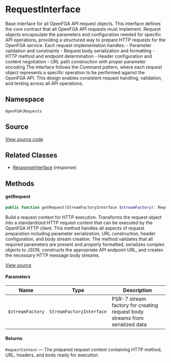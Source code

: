 # RequestInterface

Base interface for all OpenFGA API request objects. This interface defines the core contract that all OpenFGA API requests must implement. Request objects encapsulate the parameters and configuration needed for specific API operations, providing a structured way to prepare HTTP requests for the OpenFGA service. Each request implementation handles: - Parameter validation and constraints - Request body serialization and formatting - HTTP method and endpoint determination - Header configuration and content negotiation - URL path construction with proper parameter encoding The interface follows the Command pattern, where each request object represents a specific operation to be performed against the OpenFGA API. This design enables consistent request handling, validation, and testing across all API operations.

## Namespace
`OpenFGA\Requests`

## Source
[View source code](https://github.com/evansims/openfga-php/blob/main/src/Requests/RequestInterface.php)


## Related Classes
* [ResponseInterface](Responses/ResponseInterface.md) (response)



## Methods

                        
#### getRequest


```php
public function getRequest(StreamFactoryInterface $streamFactory): RequestContext
```

Build a request context for HTTP execution. Transforms the request object into a standardized HTTP request context that can be executed by the OpenFGA HTTP client. This method handles all aspects of request preparation including parameter serialization, URL construction, header configuration, and body stream creation. The method validates that all required parameters are present and properly formatted, serializes complex objects to JSON, constructs the appropriate API endpoint URL, and creates the necessary HTTP message body streams.

[View source](https://github.com/evansims/openfga-php/blob/main/src/Requests/RequestInterface.php#L57)

#### Parameters
| Name | Type | Description |
|------|------|-------------|
| `$streamFactory` | `StreamFactoryInterface` | PSR-7 stream factory for creating request body streams from serialized data |

#### Returns
`RequestContext` — The prepared request context containing HTTP method, URL, headers, and body ready for execution
